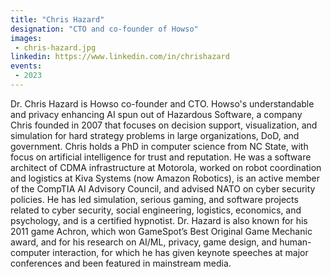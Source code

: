 ```yaml
---
title: "Chris Hazard"
designation: "CTO and co-founder of Howso"
images:
 - chris-hazard.jpg
linkedin: https://www.linkedin.com/in/chrishazard
events:
 - 2023
---
```


Dr. Chris Hazard is Howso co-founder and CTO. Howso's understandable and privacy enhancing AI spun out of Hazardous Software, a company Chris founded in 2007 that focuses on decision support, visualization, and simulation for hard strategy problems in large organizations, DoD, and government. Chris holds a PhD in computer science from NC State, with focus on artificial intelligence for trust and reputation. He was a software architect of CDMA infrastructure at Motorola, worked on robot coordination and logistics at Kiva Systems (now Amazon Robotics), is an active member of the CompTIA AI Advisory Council, and advised NATO on cyber security policies. He has led simulation, serious gaming, and software projects related to cyber security, social engineering, logistics, economics, and psychology, and is a certified hypnotist. Dr. Hazard is also known for his 2011 game Achron, which won GameSpot’s Best Original Game Mechanic award, and for his research on AI/ML, privacy, game design, and human-computer interaction, for which he has given keynote speeches at major conferences and been featured in mainstream media.